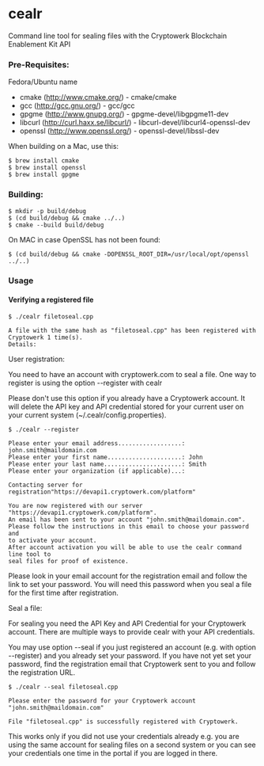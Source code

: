 # cealr
Command line tool for sealing files with the Cryptowerk Blockchain Enablement Kit API

### Pre-Requisites:

Fedora/Ubuntu name

* cmake (http://www.cmake.org/) - cmake/cmake
* gcc (http://gcc.gnu.org/) - gcc/gcc
* gpgme (http://www.gnupg.org/) - gpgme-devel/libgpgme11-dev
* libcurl (http://curl.haxx.se/libcurl/) - libcurl-devel/libcurl4-openssl-dev
* openssl (http://www.openssl.org/) - openssl-devel/libssl-dev

When building on a Mac, use this:
```console
$ brew install cmake
$ brew install openssl
$ brew install gpgme
```

### Building:
```console
$ mkdir -p build/debug
$ (cd build/debug && cmake ../..)
$ cmake --build build/debug
```

On MAC in case OpenSSL has not been found:
```console
$ (cd build/debug && cmake -DOPENSSL_ROOT_DIR=/usr/local/opt/openssl ../..)
```


### Usage

#### Verifying a registered file
 
```console
$ ./cealr filetoseal.cpp

A file with the same hash as "filetoseal.cpp" has been registered with Cryptowerk 1 time(s).
Details:

```



User registration:

You need to have an account with cryptowerk.com to seal a file. One way to register is using the option --register with cealr 

Please don't use this option if you already have a Cryptowerk account. It will delete the API key and API credential stored for your current user on your current system (~/.cealr/config.properties). 

```console
$ ./cealr --register
 
Please enter your email address..................: john.smith@maildomain.com
Please enter your first name.....................: John
Please enter your last name......................: Smith
Please enter your organization (if applicable)...: 
 
Contacting server for registration"https://devapi1.cryptowerk.com/platform"
 
You are now registered with our server "https://devapi1.cryptowerk.com/platform".
An email has been sent to your account "john.smith@maildomain.com".
Please follow the instructions in this email to choose your password and
to activate your account.
After account activation you will be able to use the cealr command line tool to 
seal files for proof of existence.

```

Please look in your email account for the registration email and follow the link to set your password. You will need this password when you seal a file for the first time after registration.

Seal a file:

For sealing you need the API Key and API Credential for your Cryptowerk account. There are multiple ways to provide cealr with your API credentials.

You may use option --seal if you just registered an account (e.g. with option --register) and you already set your password. 
If you have not yet set your password, find the registration email that Cryptowerk sent to you and follow the registration URL. 

```console
$ ./cealr --seal filetoseal.cpp

Please enter the password for your Cryptowerk account "john.smith@maildomain.com" 
 
File "filetoseal.cpp" is successfully registered with Cryptowerk.

```

This works only if you did not use your credentials already e.g. you are using the same account for sealing files on a second system or you can see your credentials one time in the portal if you are logged in there.
 


